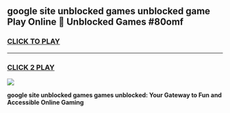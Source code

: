 
## google site unblocked games unblocked game Play Online 👋 Unblocked Games #80omf
<h3>
<a href="https://premium.freeplayer.one?title=google_site_unblocked_games&ref=21F">CLICK TO PLAY</a></h3>
<hr>

<h3>
<a href="https://premium.freeplayer.one?title=google_site_unblocked_games&ref=21F">CLICK 2 PLAY</a>
  
</h3>

<a href="https://premium.freeplayer.one?title=google_site_unblocked_games&ref=21F/"><img src="https://clearcache.store/games.png"></a>


**google site unblocked games games unblocked: Your Gateway to Fun and Accessible Online Gaming**
